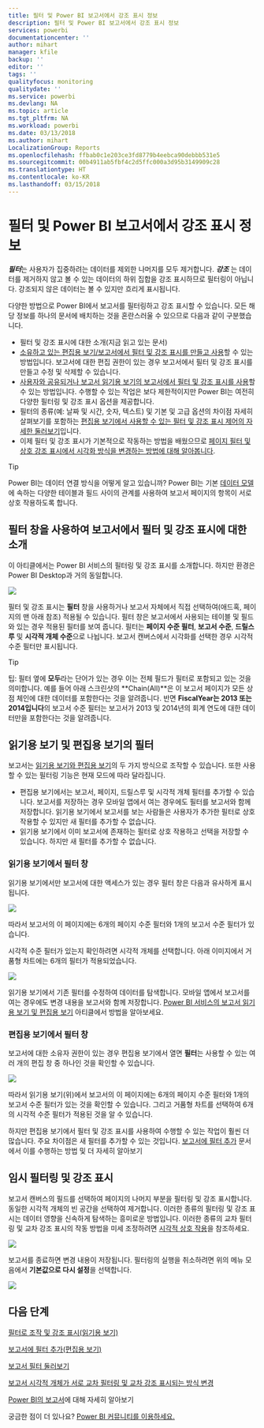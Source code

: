```yaml
---
title: 필터 및 Power BI 보고서에서 강조 표시 정보
description: 필터 및 Power BI 보고서에서 강조 표시 정보
services: powerbi
documentationcenter: ''
author: mihart
manager: kfile
backup: ''
editor: ''
tags: ''
qualityfocus: monitoring
qualitydate: ''
ms.service: powerbi
ms.devlang: NA
ms.topic: article
ms.tgt_pltfrm: NA
ms.workload: powerbi
ms.date: 03/13/2018
ms.author: mihart
LocalizationGroup: Reports
ms.openlocfilehash: ffbab0c1e203ce3fd8779b4eebca90debbb531e5
ms.sourcegitcommit: 00b4911ab5fbf4c2d5ffc000a3d95b3149909c28
ms.translationtype: HT
ms.contentlocale: ko-KR
ms.lasthandoff: 03/15/2018
---
```

# <a name="about-filters-and-highlighting-in-power-bi-reports"></a>필터 및 Power BI 보고서에서 강조 표시 정보
***필터***는 사용자가 집중하려는 데이터를 제외한 나머지를 모두 제거합니다.  ***강조*** 는 데이터를 제거하지 않고 볼 수 있는 데이터의 하위 집합을 강조 표시하므로 필터링이 아닙니다. 강조되지 않은 데이터는 볼 수 있지만 흐리게 표시됩니다.

다양한 방법으로 Power BI에서 보고서를 필터링하고 강조 표시할 수 있습니다. 모든 해당 정보를 하나의 문서에 배치하는 것을 혼란스러울 수 있으므로 다음과 같이 구분했습니다.

* 필터 및 강조 표시에 대한 소개(지금 읽고 있는 문서)
* [소유하고 있는 편집용 보기/보고서에서 필터 및 강조 표시를 만들고 사용](power-bi-report-add-filter.md)할 수 있는 방법입니다. 보고서에 대한 편집 권한이 있는 경우 보고서에서 필터 및 강조 표시를 만들고 수정 및 삭제할 수 있습니다.
* [사용자와 공유되거나 보고서 읽기용 보기의 보고서에서 필터 및 강조 표시를 사용](service-reading-view-and-editing-view.md)할 수 있는 방법입니다. 수행할 수 있는 작업은 보다 제한적이지만 Power BI는 여전히 다양한 필터링 및 강조 표시 옵션을 제공합니다.  
* 필터의 종류(예: 날짜 및 시간, 숫자, 텍스트) 및 기본 및 고급 옵션의 차이점 자세히 살펴보기를 포함하는 [편집용 보기에서 사용할 수 있는 필터 및 강조 표시 제어의 자세한 둘러보기](power-bi-how-to-report-filter.md)입니다.
* 이제 필터 및 강조 표시가 기본적으로 작동하는 방법을 배웠으므로 [페이지 필터 및 상호 강조 표시에서 시각화 방식을 변경하는 방법에 대해 알아봅니다](service-reports-visual-interactions.md).

> [!TIP]
> Power BI는 데이터 연결 방식을 어떻게 알고 있습니까?  Power BI는 기본 [데이터 모델](https://support.office.com/article/Create-a-Data-Model-in-Excel-87e7a54c-87dc-488e-9410-5c75dbcb0f7b?ui=en-US&rs=en-US&ad=US)에 속하는 다양한 테이블과 필드 사이의 관계를 사용하여 보고서 페이지의 항목이 서로 상호 작용하도록 합니다.
> 
> 

## <a name="introduction-to-filters-and-highlighting-in-reports-using-the-filters-pane"></a>필터 창을 사용하여 보고서에서 필터 및 강조 표시에 대한 소개
 이 아티클에서는 Power BI 서비스의 필터링 및 강조 표시를 소개합니다.  하지만 환경은 Power BI Desktop과 거의 동일합니다.  

![](media/power-bi-reports-filters-and-highlighting/power-bi-add-filter-reading-view.png)

필터 및 강조 표시는 **필터** 창을 사용하거나 보고서 자체에서 직접 선택하여(애드혹, 페이지의 맨 아래 참조) 적용될 수 있습니다. 필터 창은 보고서에서 사용되는 테이블 및 필드와 있는 경우 적용된 필터를 보여 줍니다. 필터는 **페이지 수준 필터**, **보고서 수준**, **드릴스루** 및 **시각적 개체 수준**으로 나뉩니다.  보고서 캔버스에서 시각화를 선택한 경우 시각적 수준 필터만 표시됩니다.

> [!TIP]
> 팁: 필터 옆에 **모두**라는 단어가 있는 경우 이는 전체 필드가 필터로 포함되고 있는 것을 의미합니다.  예를 들어 아래 스크린샷의 **Chain(All)**은 이 보고서 페이지가 모든 상점 체인에 대한 데이터를 포함한다는 것을 알려줍니다.  반면 **FiscalYear는 2013 또는 2014입니다**의 보고서 수준 필터는 보고서가 2013 및 2014년의 회계 연도에 대한 데이터만을 포함한다는 것을 알려줍니다.
> 
> 

## <a name="filters-in-reading-view-versus-editing-view"></a>읽기용 보기 및 편집용 보기의 필터
보고서는 [읽기용 보기와 편집용 보기](service-reading-view-and-editing-view.md)의 두 가지 방식으로 조작할 수 있습니다.  또한 사용할 수 있는 필터링 기능은 현재 모드에 따라 달라집니다.

* 편집용 보기에서는 보고서, 페이지, 드릴스루 및 시각적 개체 필터를 추가할 수 있습니다. 보고서를 저장하는 경우 모바일 앱에서 여는 경우에도 필터를 보고서와 함께 저장합니다. 읽기용 보기에서 보고서를 보는 사람들은 사용자가 추가한 필터로 상호 작용할 수 있지만 새 필터를 추가할 수 없습니다.
* 읽기용 보기에서 이미 보고서에 존재하는 필터로 상호 작용하고 선택을 저장할 수 있습니다.  하지만 새 필터를 추가할 수 없습니다.

### <a name="the-filters-pane-in-reading-view"></a>읽기용 보기에서 필터 창
읽기용 보기에서만 보고서에 대한 액세스가 있는 경우 필터 창은 다음과 유사하게 표시됩니다.

![](media/power-bi-reports-filters-and-highlighting/power-bi-filter-reading-view.png)

따라서 보고서의 이 페이지에는 6개의 페이지 수준 필터와 1개의 보고서 수준 필터가 있습니다.

시각적 수준 필터가 있는지 확인하려면 시각적 개체를 선택합니다. 아래 이미지에서 거품형 차트에는 6개의 필터가 적용되었습니다.

![](media/power-bi-reports-filters-and-highlighting/power-bi-filter-visual-level.png)

읽기용 보기에서 기존 필터를 수정하여 데이터를 탐색합니다. 모바일 앱에서 보고서를 여는 경우에도 변경 내용을 보고서와 함께 저장합니다. [Power BI 서비스의 보고서 읽기용 보기 및 편집용 보기](service-reading-view-and-editing-view.md) 아티클에서 방법을 알아보세요.

### <a name="the-filters-pane-in-editing-view"></a>편집용 보기에서 필터 창
보고서에 대한 소유자 권한이 있는 경우 편집용 보기에서 열면 **필터**는 사용할 수 있는 여러 개의 편집 창 중 하나인 것을 확인할 수 있습니다.

![](media/power-bi-reports-filters-and-highlighting/power-bi-add-filter-editing-view.png)

따라서 읽기용 보기(위)에서 보고서의 이 페이지에는 6개의 페이지 수준 필터와 1개의 보고서 수준 필터가 있는 것을 확인할 수 있습니다. 그리고 거품형 차트를 선택하여 6개의 시각적 수준 필터가 적용된 것을 알 수 있습니다.

하지만 편집용 보기에서 필터 및 강조 표시를 사용하여 수행할 수 있는 작업이 훨씬 더 많습니다. 주요 차이점은 새 필터를 추가할 수 있는 것입니다. [보고서에 필터 추가](power-bi-report-add-filter.md) 문서에서 이를 수행하는 방법 및 더 자세히 알아보기

## <a name="ad-hoc-filtering-and-highlighting"></a>임시 필터링 및 강조 표시
보고서 캔버스의 필드를 선택하여 페이지의 나머지 부분을 필터링 및 강조 표시합니다. 동일한 시각적 개체의 빈 공간을 선택하여 제거합니다. 이러한 종류의 필터링 및 강조 표시는 데이터 영향을 신속하게 탐색하는 흥미로운 방법입니다. 이러한 종류의 교차 필터링 및 교차 강조 표시의 작동 방법을 미세 조정하려면 [시각적 상호 작용](service-reports-visual-interactions.md)을 참조하세요.

![](media/power-bi-reports-filters-and-highlighting/power-bi-adhoc-filter.gif)

보고서를 종료하면 변경 내용이 저장됩니다. 필터링의 실행을 취소하려면 위의 메뉴 모음에서 **기본값으로 다시 설정**을 선택합니다.

![](media/power-bi-reports-filters-and-highlighting/power-bi-reset-to-default.png)

## <a name="next-steps"></a>다음 단계
[필터로 조작 및 강조 표시(읽기용 보기)](service-reading-view-and-editing-view.md)

[보고서에 필터 추가(편집용 보기)](power-bi-report-add-filter.md)

[보고서 필터 둘러보기](power-bi-how-to-report-filter.md)

[보고서 시각적 개체가 서로 교차 필터링 및 교차 강조 표시되는 방식 변경](service-reports-visual-interactions.md)

[Power BI의 보고서](service-reports.md)에 대해 자세히 알아보기

궁금한 점이 더 있나요? [Power BI 커뮤니티를 이용하세요.](http://community.powerbi.com/)


